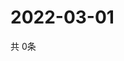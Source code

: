 # 2022-03-01
  共 0条

  <!-- BEGIN -->
  <!-- 最后更新时间Tue Mar 01 2022 06:11:06 GMT+0000 (Coordinated Universal Time) -->
  
  <!-- END -->
  
  